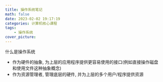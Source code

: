 ```yaml
---
title: 操作系统笔记
math: false
date: 2023-02-02 19:17:19
categories: 计算机核心课程
tags:
	- 操作系统
cover_picture:
---
```




什么是操作系统
- 作为硬件的抽象, 为上层的应用程序提供更容易使用的接口(例如直接操作磁盘和使用文件这种抽象概念)
- 作为资源管理者, 管理底层的硬件, 并为上层的多个用户/程序提供资源